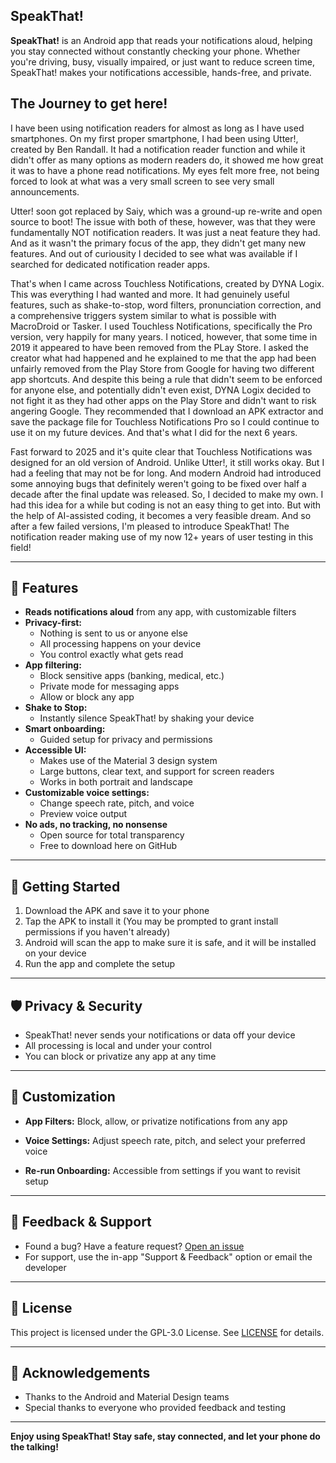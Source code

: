 ## SpeakThat!

**SpeakThat!** is an Android app that reads your notifications aloud, helping you stay connected without constantly checking your phone. Whether you're driving, busy, visually impaired, or just want to reduce screen time, SpeakThat! makes your notifications accessible, hands-free, and private.


## The Journey to get here!

I have been using notification readers for almost as long as I have used smartphones. On my first proper smartphone, I had been using Utter!, created by Ben Randall. It had a notification reader function and while it didn't offer as many options as modern readers do, it showed me how great it was to have a phone read notifications. My eyes felt more free, not being forced to look at what was a very small screen to see very small announcements.

Utter! soon got replaced by Saiy, which was a ground-up re-write and open source to boot! The issue with both of these, however, was that they were fundamentally NOT notification readers. It was just a neat feature they had. And as it wasn't the primary focus of the app, they didn't get many new features. And out of curiousity I decided to see what was available if I searched for dedicated notification reader apps.

That's when I came across Touchless Notifications, created by DYNA Logix. This was everything I had wanted and more. It had genuinely useful features, such as shake-to-stop, word filters, pronunciation correction, and a comprehensive triggers system similar to what is possible with MacroDroid or Tasker. I used Touchless Notifications, specifically the Pro version, very happily for many years. I noticed, however, that some time in 2019 it appeared to have been removed from the PLay Store. I asked the creator what had happened and he explained to me that the app had been unfairly removed from the Play Store from Google for having two different app shortcuts. And despite this being a rule that didn't seem to be enforced for anyone else, and potentially didn't even exist, DYNA Logix decided to not fight it as they had other apps on the Play Store and didn't want to risk angering Google. They recommended that I download an APK extractor and save the package file for Touchless Notifications Pro so I could continue to use it on my future devices. And that's what I did for the next 6 years.

Fast forward to 2025 and it's quite clear that Touchless Notifications was designed for an old version of Android. Unlike Utter!, it still works okay. But I had a feeling that may not be for long. And modern Android had introduced some annoying bugs that definitely weren't going to be fixed over half a decade after the final update was released.
So, I decided to make my own. I had this idea for a while but coding is not an easy thing to get into. But with the help of AI-assisted coding, it becomes a very feasible dream.
And so after a few failed versions, I'm pleased to introduce SpeakThat! The notification reader making use of my now 12+ years of user testing in this field!

---

## 🚀 Features

- **Reads notifications aloud** from any app, with customizable filters
- **Privacy-first:**
  - Nothing is sent to us or anyone else
  - All processing happens on your device
  - You control exactly what gets read
- **App filtering:**
  - Block sensitive apps (banking, medical, etc.)
  - Private mode for messaging apps
  - Allow or block any app
- **Shake to Stop:**
  - Instantly silence SpeakThat! by shaking your device
- **Smart onboarding:**
  - Guided setup for privacy and permissions
- **Accessible UI:**
  - Makes use of the Material 3 design system
  - Large buttons, clear text, and support for screen readers
  - Works in both portrait and landscape
- **Customizable voice settings:**
  - Change speech rate, pitch, and voice
  - Preview voice output
- **No ads, no tracking, no nonsense**
  - Open source for total transparency
  - Free to download here on GitHub

---

## 📲 Getting Started

1. Download the APK and save it to your phone
2. Tap the APK to install it (You may be prompted to grant install permissions if you haven't already)
3. Android will scan the app to make sure it is safe, and it will be installed on your device
4. Run the app and complete the setup

---

## 🛡️ Privacy & Security
- SpeakThat! never sends your notifications or data off your device
- All processing is local and under your control
- You can block or privatize any app at any time

---

## 📝 Customization
- **App Filters:** Block, allow, or privatize notifications from any app
- **Voice Settings:** Adjust speech rate, pitch, and select your preferred voice

- **Re-run Onboarding:** Accessible from settings if you want to revisit setup

---

## 📢 Feedback & Support
- Found a bug? Have a feature request? [Open an issue](https://github.com/mitchib1440/SpeakThat/issues)
- For support, use the in-app "Support & Feedback" option or email the developer

---

## 📃 License
This project is licensed under the GPL-3.0 License. See [LICENSE](https://github.com/mitchib1440/SpeakThat/blob/main/LICENSE) for details.

---

## 🙏 Acknowledgements
- Thanks to the Android and Material Design teams
- Special thanks to everyone who provided feedback and testing

---

**Enjoy using SpeakThat! Stay safe, stay connected, and let your phone do the talking!**
